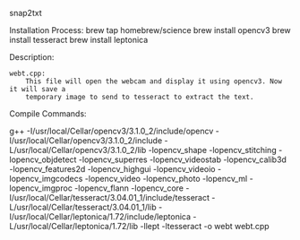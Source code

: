 snap2txt

Installation Process: 
	brew tap homebrew/science
	brew install opencv3
	brew install tesseract
	brew install leptonica
  
Description:
 
    webt.cpp:
        This file will open the webcam and display it using opencv3. Now it will save a 
		temporary image to send to tesseract to extract the text. 
 
Compile Commands: 

  g++ -I/usr/local/Cellar/opencv3/3.1.0_2/include/opencv -I/usr/local/Cellar/opencv3/3.1.0_2/include -L/usr/local/Cellar/opencv3/3.1.0_2/lib -lopencv_shape -lopencv_stitching -lopencv_objdetect -lopencv_superres -lopencv_videostab -lopencv_calib3d -lopencv_features2d -lopencv_highgui -lopencv_videoio -lopencv_imgcodecs -lopencv_video -lopencv_photo -lopencv_ml -lopencv_imgproc -lopencv_flann -lopencv_core -I/usr/local/Cellar/tesseract/3.04.01_1/include/tesseract -L/usr/local/Cellar/tesseract/3.04.01_1/lib -I/usr/local/Cellar/leptonica/1.72/include/leptonica -L/usr/local/Cellar/leptonica/1.72/lib -llept -ltesseract -o webt webt.cpp 
